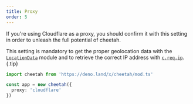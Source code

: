 ```yaml
---
title: Proxy
order: 5
---
```


If you're using Cloudflare as a proxy, you should confirm it with this setting in order to unleash the full potential of cheetah.

This setting is mandatory to get the proper geolocation data with the [`LocationData`](/docs/utilities/location-data/) module and to retrieve the correct IP address with [`c.req.ip`](/docs/context/request/#get-ip-address). {.tip}

```ts
import cheetah from 'https://deno.land/x/cheetah/mod.ts'

const app = new cheetah({
  proxy: 'cloudflare'
})
```

